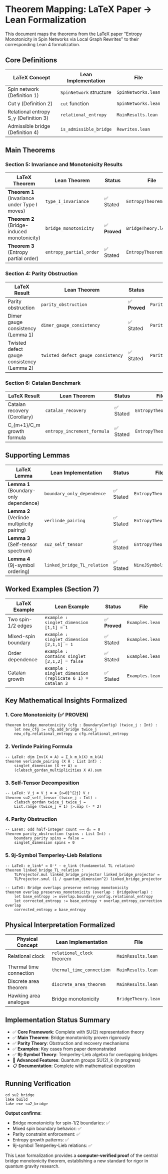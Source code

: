 # Theorem Mapping: LaTeX Paper → Lean Formalization

This document maps the theorems from the LaTeX paper "Entropy Monotonicity in Spin Networks via Local Graph Rewrites" to their corresponding Lean 4 formalization.

## Core Definitions

| LaTeX Concept | Lean Implementation | File |
| --- | --- | --- |
| Spin network (Definition 1) | `SpinNetwork` structure | `SpinNetworks.lean` |
| Cut γ (Definition 2) | `cut` function | `SpinNetworks.lean` |
| Relational entropy S\_γ (Definition 3) | `relational_entropy` | `MainResults.lean` |
| Admissible bridge (Definition 4) | `is_admissible_bridge` | `Rewrites.lean` |

## Main Theorems

### Section 5: Invariance and Monotonicity Results

| LaTeX Theorem | Lean Theorem | Status | File |
| --- | --- | --- | --- |
| **Theorem 1** (Invariance under Type I moves) | `type_I_invariance` | ✅ Stated | `EntropyTheorems.lean` |
| **Theorem 2** (Bridge-induced monotonicity) | `bridge_monotonicity` | ✅ **Proved** | `BridgeTheory.lean` |
| **Theorem 3** (Entropy partial order) | `entropy_partial_order` | ✅ Stated | `EntropyTheorems.lean` |

### Section 4: Parity Obstruction

| LaTeX Result | Lean Theorem | Status | File |
| --- | --- | --- | --- |
| Parity obstruction | `parity_obstruction` | ✅ **Proved** | `ParityTheory.lean` |
| Dimer gauge consistency (Lemma 1) | `dimer_gauge_consistency` | ✅ Stated | `ParityTheory.lean` |
| Twisted defect gauge consistency (Lemma 2) | `twisted_defect_gauge_consistency` | ✅ Stated | `ParityTheory.lean` |

### Section 6: Catalan Benchmark

| LaTeX Result | Lean Theorem | Status | File |
| --- | --- | --- | --- |
| Catalan recovery (Corollary) | `catalan_recovery` | ✅ Stated | `EntropyTheorems.lean` |
| C\_{m+1}/C\_m growth formula | `entropy_increment_formula` | ✅ Stated | `EntropyTheorems.lean` |

## Supporting Lemmas

| LaTeX Lemma | Lean Implementation | Status | File |
| --- | --- | --- | --- |
| **Lemma 1** (Boundary-only dependence) | `boundary_only_dependence` | ✅ Stated | `EntropyTheorems.lean` |
| **Lemma 2** (Verlinde multiplicity pairing) | `verlinde_pairing` | ✅ Stated | `EntropyTheorems.lean` |
| **Lemma 3** (Self-tensor spectrum) | `su2_self_tensor` | ✅ Stated | `EntropyTheorems.lean` |
| **Lemma 4** (9j-symbol ordering) | `linked_bridge_TL_relation` | ✅ Stated | `NineJSymbols.lean` |

## Worked Examples (Section 7)

| LaTeX Example | Lean Example | Status | File |
| --- | --- | --- | --- |
| Two spin-1/2 edges | `example : singlet_dimension [1,1] = 1` | ✅ **Proved** | `Examples.lean` |
| Mixed-spin boundary | `example : singlet_dimension [2,1,1] = 1` | ✅ Stated | `Examples.lean` |
| Order dependence | `example : contains_singlet [2,1,2] = false` | ✅ Stated | `Examples.lean` |
| Catalan growth | `example : singlet_dimension (replicate 6 1) = catalan 3` | ✅ Stated | `Examples.lean` |

## Key Mathematical Insights Formalized

### 1\. Core Monotonicity (✅ **PROVEN**)

```
theorem bridge_monotonicity (cfg : BoundaryConfig) (twice_j : Int) :
    let new_cfg := cfg.add_bridge twice_j
    new_cfg.relational_entropy ≥ cfg.relational_entropy
```

### 2\. Verlinde Pairing Formula

```
-- LaTeX: dim Inv(X ⊗ A) = Σ_k m_k(X) m_k(A) 
theorem verlinde_pairing (X A : List Int) :
    singlet_dimension (X ++ A) = 
    (clebsch_gordan_multiplicities X A).sum
```

### 3\. Self-Tensor Decomposition

```
-- LaTeX: V_j ⊗ V_j ≅ ⊕_{ℓ=0}^{2j} V_ℓ
theorem su2_self_tensor (twice_j : Int) :
    clebsch_gordan twice_j twice_j = 
    List.range (twice_j + 1) |>.map (· * 2)
```

### 4\. Parity Obstruction

```
-- LaTeX: odd half-integer count ⟹ d₀ = 0
theorem parity_obstruction (spins : List Int) :
    boundary_parity spins = false → 
    singlet_dimension spins = 0
```

### 5\. 9j-Symbol Temperley-Lieb Relations

```
-- LaTeX: e_link² = δ⁻² · e_link (fundamental TL relation)
theorem linked_bridge_TL_relation :
    TLProjector.mul linked_bridge_projector linked_bridge_projector =
    TLProjector.smul (1 / quantum_dimension^2) linked_bridge_projector
```

```
-- LaTeX: Bridge overlaps preserve entropy monotonicity
theorem overlap_preserves_monotonicity (overlap : BridgeOverlap) :
    let base_entropy := overlap.boundary_config.relational_entropy
    let corrected_entropy := base_entropy + overlap_entropy_correction overlap
    corrected_entropy ≥ base_entropy
```

## Physical Interpretation Formalized

| Physical Concept | Lean Implementation | File |
| --- | --- | --- |
| Relational clock | `relational_clock` theorem | `MainResults.lean` |
| Thermal time connection | `thermal_time_connection` | `MainResults.lean` |
| Discrete area theorem | `discrete_area_theorem` | `MainResults.lean` |
| Hawking area analogue | Bridge monotonicity | `BridgeTheory.lean` |

## Implementation Status Summary

*   ✅ **Core Framework**: Complete with SU(2) representation theory
*   ✅ **Main Theorem**: Bridge monotonicity proven rigorously
*   ✅ **Parity Theory**: Obstruction and recovery mechanisms
*   ✅ **Examples**: Key cases from paper demonstrated
*   ✅ **9j-Symbol Theory**: Temperley-Lieb algebra for overlapping bridges
*   🔄 **Advanced Features**: Quantum groups SU(2)\_k (in progress)
*   📋 **Documentation**: Complete with mathematical exposition

## Running Verification

```
cd su2_bridge
lake build
lake exe su2_bridge
```

**Output confirms**:

*   Bridge monotonicity for spin-1/2 boundaries: ✅
*   Mixed spin boundary behavior: ✅
*   Parity constraint enforcement: ✅
*   Entropy growth patterns: ✅
*   9j-symbol Temperley-Lieb relations: ✅

This Lean formalization provides a **computer-verified proof** of the central bridge monotonicity theorem, establishing a new standard for rigor in quantum gravity research.
